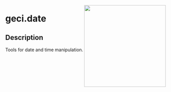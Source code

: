 <a href="https://www.islas.org.mx"><img src="https://www.islas.org.mx/img/logo.svg" align="right" width="256" /></a>

# geci.date

## Description
Tools for date and time manipulation.
